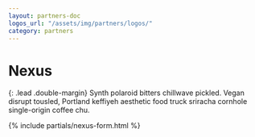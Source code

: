 ```yaml
---
layout: partners-doc
logos_url: "/assets/img/partners/logos/"
category: partners
---
```


# Nexus

{: .lead .double-margin}
Synth polaroid bitters chillwave pickled. Vegan disrupt tousled, Portland keffiyeh 
aesthetic food truck sriracha cornhole single-origin coffee chu.

{% include partials/nexus-form.html %}

<script>
$(".flip-container").on('tap', 'this.classList.toggle("hover")');
</script>